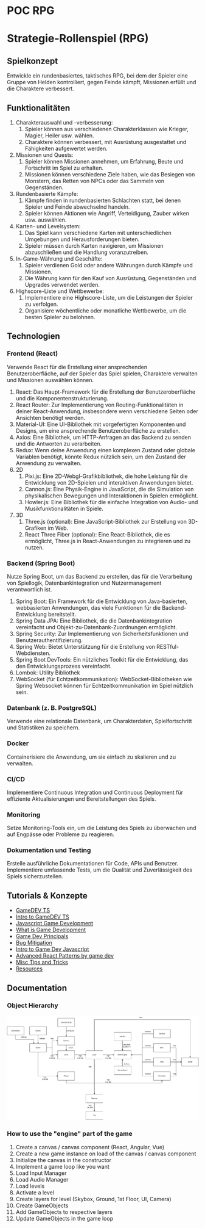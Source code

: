 # POC RPG

# Strategie-Rollenspiel (RPG)

## Spielkonzept

Entwickle ein rundenbasiertes, taktisches RPG, bei dem der Spieler eine Gruppe von Helden kontrolliert, gegen Feinde kämpft, Missionen erfüllt und die Charaktere verbessert.

## Funktionalitäten

1. Charakterauswahl und -verbesserung:
    1. Spieler können aus verschiedenen Charakterklassen wie Krieger, Magier, Heiler usw. wählen.
    2. Charaktere können verbessert, mit Ausrüstung ausgestattet und Fähigkeiten aufgewertet werden.
2. Missionen und Quests:
    1. Spieler können Missionen annehmen, um Erfahrung, Beute und Fortschritt im Spiel zu erhalten.
    2. Missionen können verschiedene Ziele haben, wie das Besiegen von Monstern, das Retten von NPCs oder das Sammeln von Gegenständen.
3. Rundenbasierte Kämpfe:
    1. Kämpfe finden in rundenbasierten Schlachten statt, bei denen Spieler und Feinde abwechselnd handeln.
    2. Spieler können Aktionen wie Angriff, Verteidigung, Zauber wirken usw. auswählen.
4. Karten- und Levelsystem:
    1. Das Spiel kann verschiedene Karten mit unterschiedlichen Umgebungen und Herausforderungen bieten.
    2. Spieler müssen durch Karten navigieren, um Missionen abzuschließen und die Handlung voranzutreiben.
5. In-Game-Währung und Geschäfte:
    1. Spieler verdienen Gold oder andere Währungen durch Kämpfe und Missionen.
    2. Die Währung kann für den Kauf von Ausrüstung, Gegenständen und Upgrades verwendet werden.
6. Highscore-Liste und Wettbewerbe:
    1. Implementiere eine Highscore-Liste, um die Leistungen der Spieler zu verfolgen.
    2. Organisiere wöchentliche oder monatliche Wettbewerbe, um die besten Spieler zu belohnen.

## Technologien

### Frontend (React)

Verwende React für die Erstellung einer ansprechenden Benutzeroberfläche, auf der Spieler das Spiel spielen, Charaktere verwalten und Missionen auswählen können.

1. React: Das Haupt-Framework für die Erstellung der Benutzeroberfläche und die Komponentenstrukturierung.
2. React Router: Zur Implementierung von Routing-Funktionalitäten in deiner React-Anwendung, insbesondere wenn verschiedene Seiten oder Ansichten benötigt werden.
3. Material-UI: Eine UI-Bibliothek mit vorgefertigten Komponenten und Designs, um eine ansprechende Benutzeroberfläche zu erstellen.
4. Axios: Eine Bibliothek, um HTTP-Anfragen an das Backend zu senden und die Antworten zu verarbeiten.
5. Redux: Wenn deine Anwendung einen komplexen Zustand oder globale Variablen benötigt, könnte Redux nützlich sein, um den Zustand der Anwendung zu verwalten.
6. 2D
    1. Pixi.js: Eine 2D-Webgl-Grafikbibliothek, die hohe Leistung für die Entwicklung von 2D-Spielen und interaktiven Anwendungen bietet.
    2. Cannon.js: Eine Physik-Engine in JavaScript, die die Simulation von physikalischen Bewegungen und Interaktionen in Spielen ermöglicht.
    3. Howler.js: Eine Bibliothek für die einfache Integration von Audio- und Musikfunktionalitäten in Spiele.
7. 3D
    1. Three.js (optional): Eine JavaScript-Bibliothek zur Erstellung von 3D-Grafiken im Web.
    2. React Three Fiber (optional): Eine React-Bibliothek, die es ermöglicht, Three.js in React-Anwendungen zu integrieren und zu nutzen.

### Backend (Spring Boot)

Nutze Spring Boot, um das Backend zu erstellen, das für die Verarbeitung von Spiellogik, Datenbankintegration und Nutzermanagement verantwortlich ist.

1. Spring Boot: Ein Framework für die Entwicklung von Java-basierten, webbasierten Anwendungen, das viele Funktionen für die Backend-Entwicklung bereitstellt.
2. Spring Data JPA: Eine Bibliothek, die die Datenbankintegration vereinfacht und Objekt-zu-Datenbank-Zuordnungen ermöglicht.
3. Spring Security: Zur Implementierung von Sicherheitsfunktionen und Benutzerauthentifizierung.
4. Spring Web: Bietet Unterstützung für die Erstellung von RESTful-Webdiensten.
5. Spring Boot DevTools: Ein nützliches Toolkit für die Entwicklung, das den Entwicklungsprozess vereinfacht.
6. Lombok: Utility Bibliothek
7. WebSocket (für Echtzeitkommunikation): WebSocket-Bibliotheken wie Spring Websocket können für Echtzeitkommunikation im Spiel nützlich sein.

### Datenbank (z. B. PostgreSQL)

Verwende eine relationale Datenbank, um Charakterdaten, Spielfortschritt und Statistiken zu speichern.

### Docker

Containerisiere die Anwendung, um sie einfach zu skalieren und zu verwalten.

### CI/CD

Implementiere Continuous Integration und Continuous Deployment für effiziente Aktualisierungen und Bereitstellungen des Spiels.

### Monitoring

Setze Monitoring-Tools ein, um die Leistung des Spiels zu überwachen und auf Engpässe oder Probleme zu reagieren.

### Dokumentation und Testing

Erstelle ausführliche Dokumentationen für Code, APIs und Benutzer. Implementiere umfassende Tests, um die Qualität und Zuverlässigkeit des Spiels sicherzustellen.

## Tutorials & Konzepte

- [GameDEV TS](https://javascript.plainenglish.io/gamedev-patterns-and-algorithms-in-action-with-typescript-d29b913858e)
- [Intro to GameDEV TS](https://nosleepjavascript.com/intro-to-gamedev/)
- [Javascript Game Development](https://www.freecodecamp.org/news/learn-javascript-game-development-full-course/)
- [What is Game Development](https://www.freecodecamp.org/news/what-is-game-development/)
- [Game Dev Principals](https://www.freecodecamp.org/news/learn-game-design-principles-from-valve-portal-developers/)
- [Bug Mitigation](https://www.freecodecamp.org/news/how-to-write-fewer-bugs-tips-for-game-developers-82e3d742f6f7/)
- [Intro to Game Dev Javascript](https://www.freecodecamp.org/news/intro-to-game-development-with-javascript/)
- [Advanced React Patterns by game dev](https://www.freecodecamp.org/news/learn-advanced-react-patterns-by-developing-a-game-with-sprite-animation-5dc072886975/)
- [Misc Tips and Tricks](https://www.gamedev.net/forums/topic/711769-learning-typescript/)
- [Resources](https://github.com/stevinz/awesome-game-engine-dev#javascript)

## Documentation

### Object Hierarchy
![Object Hierarchy.drawio.png](docs%2FObject%20Hierarchy.drawio.png)

### How to use the "engine" part of the game
1. Create a canvas / canvas component (React, Angular, Vue)
2. Create a new game instance on load of the canvas / canvas component
3. Initialize the canvas in the constructor
4. Implement a game loop like you want
5. Load Input Manager
6. Load Audio Manager
7. Load levels
8. Activate a level
9. Create layers for level (Skybox, Ground, 1st Floor, UI, Camera)
10. Create GameObjects
11. Add GameObjects to respective layers
12. Update GameObjects in the game loop

